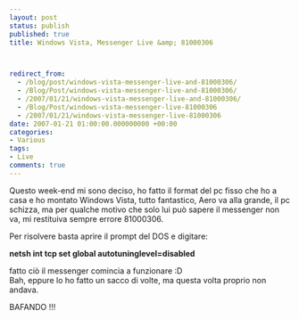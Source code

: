 ```yaml
---
layout: post
status: publish
published: true
title: Windows Vista, Messenger Live &amp; 81000306



redirect_from: 
  - /blog/post/windows-vista-messenger-live-and-81000306/
  - /Blog/Post/windows-vista-messenger-live-and-81000306/
  - /2007/01/21/windows-vista-messenger-live-and-81000306/
  - /Blog/Post/windows-vista-messenger-live-81000306
  - /2007/01/21/windows-vista-messenger-live-81000306
date: 2007-01-21 01:00:00.000000000 +00:00
categories:
- Various
tags:
- Live
comments: true
---
```

<p><span>Questo week-end mi sono deciso, ho fatto il format del pc fisso che ho a casa e ho montato Windows Vista, tutto fantastico, Aero va alla grande, il pc schizza, ma per qualche motivo che solo lui pu&ograve; sapere&nbsp;il messenger non va, mi restituiva sempre errore 81000306. </span></p>
<p>Per risolvere basta aprire il prompt del DOS e digitare:</p>
<p><strong>netsh int tcp set global autotuninglevel=disabled</strong></p>
<p>fatto ci&ograve;&nbsp;il messenger comincia a funzionare :D<br />
Bah, eppure lo ho fatto un sacco di volte, ma questa volta proprio non andava.</p>
<p>BAFANDO !!!</p>
<p>&nbsp;</p>
